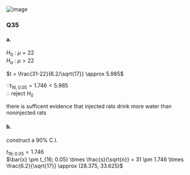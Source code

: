 ![image](https://github.com/user-attachments/assets/0fdf8fdf-8628-455c-8e95-1c445e21cc27)

### Q35
#### a.

$H_0$ : $\mu = 22$  
$H_a$ : $\mu \gt 22$  

$t = \frac{31-22}{6.2/\sqrt{17}} \approx 5.985$  

$\because t_{16,0.05} = 1.746 \lt 5.985$  
$\therefore$ reject $H_0$  

there is sufficent evidence that injected rats drink more water than noninjected rats

#### b.

construct a 90% C.I.

$t_{16; 0.05} = 1.746$  
$\bar{x} \pm t_{16; 0.05} \times \frac{s}{\sqrt{n}} = 31 \pm 1.746 \times \frac{6.2}{\sqrt{17}} \approx (28.375, 33.625)$  
